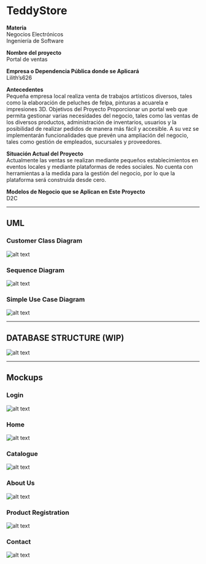 # TeddyStore

**Materia**  
Negocios Electrónicos  
Ingeniería de Software   

**Nombre del proyecto**  
Portal de ventas  

**Empresa o Dependencia Pública donde se Aplicará**  
Lilith’s626  

**Antecedentes**  
Pequeña empresa local realiza venta de trabajos artísticos diversos, tales como la elaboración de peluches de felpa, pinturas a acuarela e impresiones 3D. Objetivos del Proyecto Proporcionar un portal web que permita gestionar varias necesidades del negocio, tales como las ventas de los diversos productos, administración de inventarios, usuarios y la posibilidad de realizar pedidos de manera más fácil y accesible. A su vez se implementarán funcionalidades que prevén una ampliación del negocio, tales como gestión de empleados, sucursales y proveedores. 

**Situación Actual del Proyecto**  
Actualmente las ventas se realizan mediante pequeños establecimientos en eventos locales y mediante plataformas de redes sociales. No cuenta con herramientas a la medida para la gestión del negocio, por lo que la plataforma será construida desde cero. 

**Modelos de Negocio que se Aplican en Este Proyecto**  
D2C

---

## UML  
### Customer Class Diagram

![alt text](https://i.imgur.com/e0OWy7K.png)

### Sequence Diagram

![alt text](https://i.imgur.com/jBW2G5Y.png)

### Simple Use Case Diagram

![alt text](https://i.imgur.com/4PuUtpW.png)

---

## DATABASE STRUCTURE (WIP)

![alt text](https://i.imgur.com/IeX7SML.jpg)

---
## Mockups

### Login

![alt text](https://i.imgur.com/8mGq0wD.png)

### Home

![alt text](https://i.imgur.com/VvbpucE.png)

### Catalogue

![alt text](https://i.imgur.com/eWGOFRK.png)

### About Us

![alt text](https://i.imgur.com/0WHd0rQ.png)

### Product Registration

![alt text](https://i.imgur.com/HDKpubp.png)

### Contact

![alt text](https://i.imgur.com/r3Dd6Ox.png)